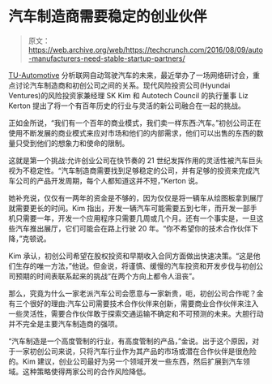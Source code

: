 # 汽车制造商需要稳定的创业伙伴 

> 原文：<https://web.archive.org/web/https://techcrunch.com/2016/08/09/auto-manufacturers-need-stable-startup-partners/>

[TU-Automotive](https://web.archive.org/web/20221001181517/http://analysis.tu-auto.com/) 分析联网自动驾驶汽车的未来，最近举办了一场网络研讨会，重点讨论汽车制造商和初创公司之间的关系。现代风险投资公司(Hyundai Ventures)的风险投资家兼经理 SK Kim 和 Autotech Council 的执行董事 Liz Kerton 提出了将一个有百年历史的行业与灵活的新公司融合在一起的挑战。

正如金所说，“我们有一个百年的商业模式，我们卖一样东西:汽车。”初创公司正在使用不断发展的商业模式来应对市场和他们的内部需求，他们可以出售的东西的数量只受到他们的想象力和使命的限制。

这就是第一个挑战:允许创业公司在快节奏的 21 世纪发挥作用的灵活性被汽车巨头视为不稳定性。“汽车制造商需要找到足够稳定的公司，并有足够的投资来完成汽车公司的产品开发周期，每个人都知道这并不短，”Kerton 说。

她补充说，仅仅有一两年的资金是不够的，因为仅仅是将一辆车从绘图板拿到展厅就需要更长的时间。Kim 指出，开发一辆汽车可能需要五到七年，而开发一部手机只需要一年，开发一个应用程序只需要几周或几个月。还有一个事实是，一旦这些汽车推出展厅，它们可能会在路上行驶 20 年。“你不希望你的技术合作伙伴下降，”克顿说。

Kim 承认，初创公司希望在股权投资和早期收入合同方面做出快速决策。“这是他们生存的唯一方法，”他说。但金说，将谨慎、缓慢的汽车投资和开发步伐与初创公司预期的时间表联系起来的挑战“在两个方向上都令人沮丧”。

那么，究竟为什么一家老派汽车公司会愿意与一家新贵，呃，初创公司合作呢？金有三个很好的理由:汽车公司需要技术合作伙伴来创新，需要商业合作伙伴来注入一些灵活性，需要合作伙伴敢于探索交通运输不确定和不可预测的未来。大胆行动并不完全是主要汽车制造商的强项。

“汽车制造是一个高度管制的行业，有高度管制的产品，”金说。出于这个原因，对于一家初创公司来说，只将汽车行业作为其产品的市场或潜在合作伙伴是很危险的。Kim 建议，创业公司最好为另一个领域开发一些东西，然后扩展到汽车领域。这种策略使得两家公司的合作风险降低。